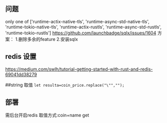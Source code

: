## 问题
only one of ['runtime-actix-native-tls', 'runtime-async-std-native-tls', 'runtime-tokio-native-tls', 'runtime-actix-rustls', 'runtime-async-std-rustls', 'runtime-tokio-rustls']
https://github.com/launchbadge/sqlx/issues/1604
方案：
1.删除多余的feature
2.安装sqlx

## redis 设置
https://medium.com/swlh/tutorial-getting-started-with-rust-and-redis-69041dd38279

##string 取值
`let resulta=coin_price.replace("\"","");`

## 部署
需后台开启redis 
取值方式:coin+name get
